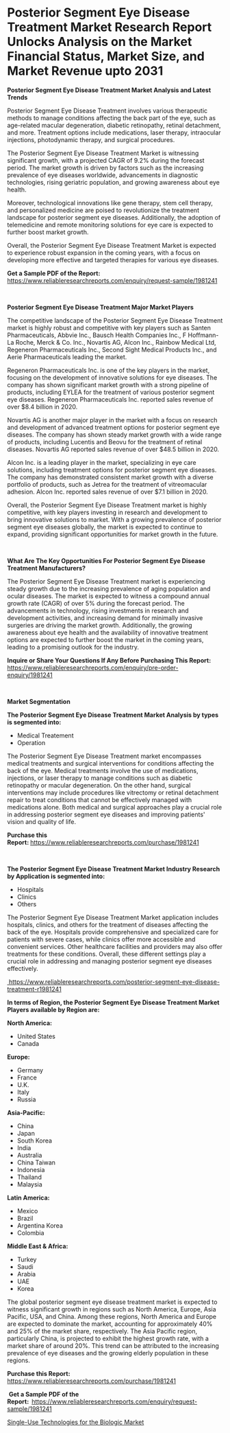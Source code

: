 <p><h1>Posterior Segment Eye Disease Treatment Market Research Report Unlocks Analysis on the Market Financial Status, Market Size, and Market Revenue upto 2031</h1></p><p><strong>Posterior Segment Eye Disease Treatment Market Analysis and Latest Trends</strong></p>
<p><p>Posterior Segment Eye Disease Treatment involves various therapeutic methods to manage conditions affecting the back part of the eye, such as age-related macular degeneration, diabetic retinopathy, retinal detachment, and more. Treatment options include medications, laser therapy, intraocular injections, photodynamic therapy, and surgical procedures.</p><p>The Posterior Segment Eye Disease Treatment Market is witnessing significant growth, with a projected CAGR of 9.2% during the forecast period. The market growth is driven by factors such as the increasing prevalence of eye diseases worldwide, advancements in diagnostic technologies, rising geriatric population, and growing awareness about eye health.</p><p>Moreover, technological innovations like gene therapy, stem cell therapy, and personalized medicine are poised to revolutionize the treatment landscape for posterior segment eye diseases. Additionally, the adoption of telemedicine and remote monitoring solutions for eye care is expected to further boost market growth.</p><p>Overall, the Posterior Segment Eye Disease Treatment Market is expected to experience robust expansion in the coming years, with a focus on developing more effective and targeted therapies for various eye diseases.</p></p>
<p><strong>Get a Sample PDF of the Report:&nbsp;</strong> <a href="https://www.reliableresearchreports.com/enquiry/request-sample/1981241">https://www.reliableresearchreports.com/enquiry/request-sample/1981241</a></p>
<p>&nbsp;</p>
<p><strong>Posterior Segment Eye Disease Treatment Major Market Players</strong></p>
<p><p>The competitive landscape of the Posterior Segment Eye Disease Treatment market is highly robust and competitive with key players such as Santen Pharmaceuticals, Abbvie Inc., Bausch Health Companies Inc., F Hoffmann-La Roche, Merck & Co. Inc., Novartis AG, Alcon Inc., Rainbow Medical Ltd, Regeneron Pharmaceuticals Inc., Second Sight Medical Products Inc., and Aerie Pharmaceuticals leading the market.</p><p>Regeneron Pharmaceuticals Inc. is one of the key players in the market, focusing on the development of innovative solutions for eye diseases. The company has shown significant market growth with a strong pipeline of products, including EYLEA for the treatment of various posterior segment eye diseases. Regeneron Pharmaceuticals Inc. reported sales revenue of over $8.4 billion in 2020.</p><p>Novartis AG is another major player in the market with a focus on research and development of advanced treatment options for posterior segment eye diseases. The company has shown steady market growth with a wide range of products, including Lucentis and Beovu for the treatment of retinal diseases. Novartis AG reported sales revenue of over $48.5 billion in 2020.</p><p>Alcon Inc. is a leading player in the market, specializing in eye care solutions, including treatment options for posterior segment eye diseases. The company has demonstrated consistent market growth with a diverse portfolio of products, such as Jetrea for the treatment of vitreomacular adhesion. Alcon Inc. reported sales revenue of over $7.1 billion in 2020.</p><p>Overall, the Posterior Segment Eye Disease Treatment market is highly competitive, with key players investing in research and development to bring innovative solutions to market. With a growing prevalence of posterior segment eye diseases globally, the market is expected to continue to expand, providing significant opportunities for market growth in the future.</p></p>
<p>&nbsp;</p>
<p><strong>What Are The Key Opportunities For Posterior Segment Eye Disease Treatment Manufacturers?</strong></p>
<p><p>The Posterior Segment Eye Disease Treatment market is experiencing steady growth due to the increasing prevalence of aging population and ocular diseases. The market is expected to witness a compound annual growth rate (CAGR) of over 5% during the forecast period. The advancements in technology, rising investments in research and development activities, and increasing demand for minimally invasive surgeries are driving the market growth. Additionally, the growing awareness about eye health and the availability of innovative treatment options are expected to further boost the market in the coming years, leading to a promising outlook for the industry.</p></p>
<p><strong>Inquire or Share Your Questions If Any Before Purchasing This Report:</strong> <a href="https://www.reliableresearchreports.com/enquiry/pre-order-enquiry/1981241">https://www.reliableresearchreports.com/enquiry/pre-order-enquiry/1981241</a></p>
<p>&nbsp;</p>
<p><strong>Market Segmentation</strong></p>
<p><strong>The Posterior Segment Eye Disease Treatment Market Analysis by types is segmented into:</strong></p>
<p><ul><li>Medical Treatement</li><li>Operation</li></ul></p>
<p><p>The Posterior Segment Eye Disease Treatment market encompasses medical treatments and surgical interventions for conditions affecting the back of the eye. Medical treatments involve the use of medications, injections, or laser therapy to manage conditions such as diabetic retinopathy or macular degeneration. On the other hand, surgical interventions may include procedures like vitrectomy or retinal detachment repair to treat conditions that cannot be effectively managed with medications alone. Both medical and surgical approaches play a crucial role in addressing posterior segment eye diseases and improving patients' vision and quality of life.</p></p>
<p><strong>Purchase this Report:&nbsp;</strong><a href="https://www.reliableresearchreports.com/purchase/1981241">https://www.reliableresearchreports.com/purchase/1981241</a></p>
<p>&nbsp;</p>
<p><strong>The Posterior Segment Eye Disease Treatment Market Industry Research by Application is segmented into:</strong></p>
<p><ul><li>Hospitals</li><li>Clinics</li><li>Others</li></ul></p>
<p><p>The Posterior Segment Eye Disease Treatment Market application includes hospitals, clinics, and others for the treatment of diseases affecting the back of the eye. Hospitals provide comprehensive and specialized care for patients with severe cases, while clinics offer more accessible and convenient services. Other healthcare facilities and providers may also offer treatments for these conditions. Overall, these different settings play a crucial role in addressing and managing posterior segment eye diseases effectively.</p></p>
<p><a href="https://www.reliableresearchreports.com/posterior-segment-eye-disease-treatment-r1981241">&nbsp;https://www.reliableresearchreports.com/posterior-segment-eye-disease-treatment-r1981241</a></p>
<p><strong>In terms of Region, the Posterior Segment Eye Disease Treatment Market Players available by Region are:</strong></p>
<p>
    <p> <strong> North America: </strong>
        <ul>
            <li>United States</li>
            <li>Canada</li>
        </ul>
        </p> 
    <p> <strong> Europe: </strong>
        <ul>
            <li>Germany</li>
            <li>France</li>
            <li>U.K.</li>
            <li>Italy</li>
            <li>Russia</li>
        </ul>
        </p> 
    <p> <strong> Asia-Pacific: </strong>
        <ul>
            <li>China</li>
            <li>Japan</li>
            <li>South Korea</li>
            <li>India</li>
            <li>Australia</li>
            <li>China Taiwan</li>
            <li>Indonesia</li>
            <li>Thailand</li>
            <li>Malaysia</li>
        </ul>
        </p> 
    <p> <strong> Latin America: </strong>
        <ul>
            <li>Mexico</li>
            <li>Brazil</li>
            <li>Argentina Korea</li>
            <li>Colombia</li>
        </ul>
        </p> 
    <p> <strong> Middle East & Africa: </strong>
        <ul>
            <li>Turkey</li>
            <li>Saudi</li>
            <li>Arabia</li>
            <li>UAE</li>
            <li>Korea</li>
        </ul>
    </p>
    </p>
<p><p>The global posterior segment eye disease treatment market is expected to witness significant growth in regions such as North America, Europe, Asia Pacific, USA, and China. Among these regions, North America and Europe are expected to dominate the market, accounting for approximately 40% and 25% of the market share, respectively. The Asia Pacific region, particularly China, is projected to exhibit the highest growth rate, with a market share of around 20%. This trend can be attributed to the increasing prevalence of eye diseases and the growing elderly population in these regions.</p></p>
<p><strong>Purchase this Report: </strong><a href="https://www.reliableresearchreports.com/purchase/1981241">https://www.reliableresearchreports.com/purchase/1981241</a></p>
<p>&nbsp;<strong>Get a Sample PDF of the Report:&nbsp;&nbsp;</strong><a href="https://www.reliableresearchreports.com/enquiry/request-sample/1981241">https://www.reliableresearchreports.com/enquiry/request-sample/1981241</a></p>
<p><strong></strong></p>
<p><p><a href="https://github.com/ruddyyedelwadw/Market-Research-Report-List-3/blob/main/single-use-technologies-for-the-biologic-market.md">Single-Use Technologies for the Biologic Market</a></p></p>